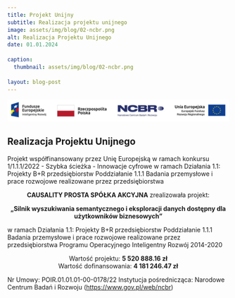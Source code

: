 ```yaml
---
title: Projekt Unijny 
subtitle: Realizacja projektu unijnego
image: assets/img/blog/02-ncbr.png
alt: Realizacja Projektu Unijnego
date: 01.01.2024

caption:
  thumbnail: assets/img/blog/02-ncbr.png

layout: blog-post
---
```


<img class="img-fluid d-block mx-auto" src="assets/img/eu-project/logotypy.png" alt="Logotypy projektu NCBiR">
<div class="col-lg-12 text-center">
  <h2 class="section-heading text-uppercase">Realizacja Projektu Unijnego</h2>
</div>

Projekt współfinansowany przez Unię Europejską w ramach konkursu 1/1.1.1/2022 - Szybka ścieżka - Innowacje cyfrowe w ramach Działania 1.1: Projekty B+R przedsiębiorstw Poddziałanie 1.1.1 Badania przemysłowe i prace rozwojowe realizowane przez przedsiębiorstwa

<p style="text-align: center;">
  <strong>CAUSALITY PROSTA SPÓŁKA AKCYJNA</strong> zrealizowała projekt:
</p>
<p style="text-align: center;">
  <strong>
    „Silnik wyszukiwania semantycznego i eksploracji danych dostępny dla użytkowników biznesowych”
  </strong>
</p>

w ramach Działania 1.1: Projekty B+R przedsiębiorstw Poddziałanie 1.1.1 Badania przemysłowe i prace rozwojowe realizowane przez przedsiębiorstwa Programu Operacyjnego Inteligentny Rozwój 2014-2020

<p style="text-align: center;">
  Wartość projektu: <strong>5 520 888.16 zł</strong><br>
  Wartość dofinansowania: <strong>4 181 246.47 zł</strong>
</p>

Nr Umowy: POIR.01.01.01-00-0178/22
Instytucja pośrednicząca: Narodowe Centrum Badań i Rozwoju (<a href="https://www.gov.pl/web/ncbr" target="_blank">https://www.gov.pl/web/ncbr</a>)